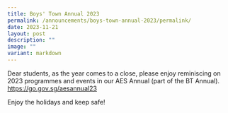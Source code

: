 ```yaml
---
title: Boys' Town Annual 2023
permalink: /announcements/boys-town-annual-2023/permalink/
date: 2023-11-21
layout: post
description: ""
image: ""
variant: markdown
---
```

Dear students, as the year comes to a close, please enjoy reminiscing on 2023 programmes and events in our AES Annual (part of the BT Annual).
https://go.gov.sg/aesannual23

Enjoy the holidays and keep safe!